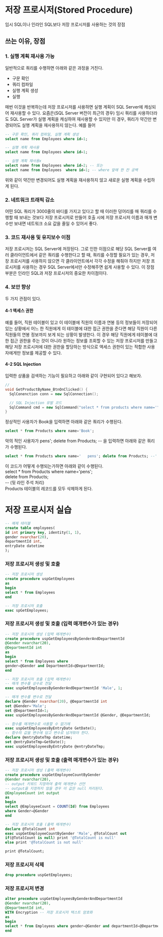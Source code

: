 # 저장 프로시저(Stored Procedure)
임시 SQL이나 인라인 SQL보다 저장 프로시저를 사용하는 것의 장점

## 쓰는 이유, 장점
### 1. 실행 계획 재사용 가능
일반적으로 쿼리를 수행하면 아래와 같은 과정을 거친다.
* 구문 확인
* 쿼리 컴파일
* 실행 계획 생성
* 실행

매번 이것을 반복하는데 저장 프로시저를 사용하면 실행 계획이 SQL Server에 캐싱되어 재사용할 수 있다.
요즘은(SQL Server 버전이 최근의 경우) 임시 쿼리를 사용하더라도 SQL Server가 실행 계획을 캐싱하여 재사용할 수 있지만
이 경우, 쿼리가 약간만 변경되어도 실행 계획을 재사용하지 않는다. 예를 들어
```sql
-- 구문 확인, 쿼리 컴파일, 실행 계획 생성
select name from Employees where id=1;

-- 실행 계획 재사용
select name from Employees where id=1;

-- 실행 계획 재사용x
select name from Employees where id=2; -- 또는
select name from Employees  where id=1; -- where 앞에 한 칸 공백
```
위와 같이 약간만 변경되어도 실행 계획을 재사용하지 않고 새로운 실행 계획을 수립하게 된다.

### 2. 네트워크 트래픽 감소
어떤 SQL 쿼리가 3000줄의 바디를 가지고 있다고 할 때 이러한 덩어리를 매 쿼리를 수행할 때 보내는 것보다 저장 프로시저로 만들어
호출 시에 저장 프로시저 이름과 매개 변수만 보내면 네트워크 소요 값을 줄일 수 있어서 좋다.

### 3. 코드 재사용 및 유지보수 이점
저장 프로시저는 SQL Server에 저장된다. 그로 인한 이점으로 해당 SQL Server를 여러 클라이언트에서 같은 쿼리를 수행한다고 할 때,
쿼리를 수정할 필요가 있는 경우, 저장 프로시저를 사용하지 않으면 각 클라이언트에서 각각 수정을 해줘야 하지만 저장 프로시저를 
사용하는 경우 SQL Server에서만 수정해주면 쉽게 사용할 수 있다.
이 장점 부분은 인라인 SQL과 저장 프로시저의 중요한 차이점이다.

### 4. 보안 향상
두 가지 관점이 있다.
#### 4-1 액세스 권한
예를 들어, 직원 테이블이 있고 이 테이블에 직원의 이름과 연봉 등의 정보들이 저장되어 있는 상황에서 어느 한 직원에게
이 테이블에 대한 접근 권한을 준다면 해당 직원이 다른 직원들의 연봉 정보까지 보게 되는 상황이 발생한다. 이 경우 해당 직원에게
테이블에 대한 접근 권한을 주는 것이 아니라 원하는 정보를 조회할 수 있는 저장 프로시저를 만들고 해당 저장 프로시저에 대한 권한을
할당하는 방식으로 액세스 권한이 있는 적합한 사용자에게만 정보를 제공할 수 있다.

#### 4-2 SQL Injection
입력한 상품을 검색하는 기능이 필요하고 아래와 같이 구현되어 있다고 해보자.
```c++
//
void GetProductByName_BtnOnClicked() {
  SqlConenction conn = new SqlConnection();

  // SQL Injection 유발 코드
  SqlCommand cmd = new SqlCommand("select * from products where name='" + textbox1.text + "'", conn);
}
```
정상적인 사용자가 Book을 입력하면 아래와 같은 쿼리가 수행된다.
```sql
select * from Products where name='Book';
```

악의 적인 사용자가 pens'; delete from Products; -- 을 입력하면 아래와 같은 쿼리가 수행된다.
```sql
select * from Products where name='   pens'; delete from Products; --'
```
이 코드가 어떻게 수행되는가하면 아래와 같이 수행된다.<br/>
select * from Products where name='pens';<br/>
delete from Products;<br/>
-- (뒷 라인 주석 처리)<br/>
Products 테이블의 레코드를 모두 삭제하게 된다.<br/>

# 저장 프로시저 실습
```sql
-- 예제 테이블
create table employees(
id int primary key, identity(1, 1),
gender nvarchar(20),
departmentId int,
entryDate datetime
);
```
### 저장 프로시저 생성 및 호출
```sql
-- 저장 프로시저 생성
create procedure uspGetEmployees
as
begin
select * from Employees
end

-- 저장 프로시저 호출
exec spGetEmployees;
```
### 저장 프로시저 생성 및 호출 (입력 매개변수가 있는 경우)
```sql
-- 저장 프로시저 생성 (입력 매개변수)
create procedure uspGetEmployeesByGenderAndDepartmentId
@Gender nvarchar(20),
@DepartmentId int
as
begin
select * from Employees where
gender=@Gender and DepartmentId=@DepartmentId;
end

-- 저장 프로시저 호출 (입력 매개변수)
-- 매개 변수를 상수로 전달
exec uspGetEmployeesByGenderAndDepartmentId 'Male', 1;

-- 매개 변수를 변수로 전달
declare @Gender nvarchar(20), @DepartmentId int
set @Gender='Male';
set @DepartmentId=1;
exec uspGetEmployeesByGenderAndDepartmentId @Gender, @DepartmentId;

-- 함수를 매개변수로 사용할 수 없기에
exec uspGetEmployeesByEntryDate GetDate();
-- 함수의 값을 변수에 담고 변수로 넘겨줘야 한다.
declare @entryDateTmp datetime;
set @entryDateTmp=GetDate();
exec uspGetEmployeesByEntryDate @entryDateTmp;
```
### 저장 프로시저 생성 및 호출 (출력 매개변수가 있는 경우)
```sql
-- 저장 프로시저 생성 (출력 매개변수)
create procedure uspGetEmployeeCountByGender
@Gender nvarchar(20),
-- output 키워드 지정하여 출력 매개변수 선언
-- output을 지정하지 않을 경우 이 값은 null 처리된다.
@EmployeeCount int output
as
begin
select @EmployeeCount = COUNT(Id) from Employees
where Gender=@Gender
end

-- 저장 프로시저 호출 (출력 매개변수)
declare @TotalCount int
exec uspGetEmployeeCountByGender 'Male', @TotalCount out
if(@TotalCount is null) print '@TotalCount is null'
else print '@TotalCount is not null'

print @TotalCount;
```
### 저장 프로시저 삭제
```sql
drop procedure uspGetEmployees;
```
### 저장 프로시저 변경
```sql
alter procedure uspGetEmployeesByGenderAndDepartmentId
@Gender nvarchar(20),
@DepartmentId int,
WITH Encryption -- 저장 프로시저 텍스트 암호화
as
begin
select * from Employees where gender=@Gender and departmentId=@DepartmentId;
end
```

